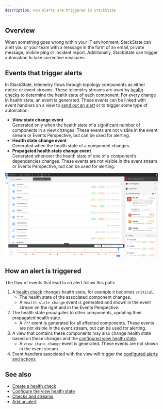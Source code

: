 ```yaml
---
description: How alerts are triggered in StackState
---
```


## Overview

When something goes wrong within your IT environment, StackState can alert you or your team with a message in the form of an email, private message, mobile ping or incident report. Additionally, StackState can trigger automation to take corrective measures.

## Events that trigger alerts

In StackState, telemetry flows through topology components as either metric or event streams. These telemetry streams are used by [health checks](/use/health-state-and-alerts/create-a-health-check.md) to determine the health state of each component. For every change in health state, an event is generated. These events can be linked with event handlers on a view to [send out an alert](/use/health-state-and-alerts/add-an-alert.md) or to trigger some type of automation.

- **View state change event**<br />Generated only when the health state of a significant number of components in a view changes. These events are not visible in the event stream or Events Perspective, but can be used for alerting.
- **Health state change event**<br />Generated when the health state of a component changes.
- **Propagated health state change event**<br />Generated whenever the health state of one of a component’s dependencies changes. These events are not visible in the event stream or Events Perspective, but can be used for alerting.

![Health state change events in the Events Perspective](/.gitbook/assets/event-perspective.png)

## How an alert is triggered

The flow of events that lead to an alert follow this path:

1. A [health check](/use/health-state-and-alerts/create-a-health-check.md) changes health state, for example it becomes `critical`.
    - The health state of the associated component changes.
    - A `health state change` event is generated and shown in the event stream on the right and in the Events Perspective.
3. The health state propagates to other components, updating their propagated health state. 
    - A `???` event is generated for all affected components. These events are not visible in the event stream, but can be used for alerting.
4. A view that contains these components may also change health state based on these changes and the [configured view health state](/use/health-state-and-alerts/configure-view-health.md). 
    - A `view state change` event is generated. These events are not shown in the event stream.
5. Event handlers associated with the view will trigger the [configured alerts and actions](/use/health-state-and-alerts/add-an-alert.md).

## See also

- [Create a health check](/use/health-state-and-alerts/create-a-health-check.md)
- [Configure the view health state](/use/health-state-and-alerts/configure-view-health.md)
- [Checks and streams](/configure/telemetry/checks_and_streams.md)
- [Add an alert](/use/health-state-and-alerts/add-an-alert.md)